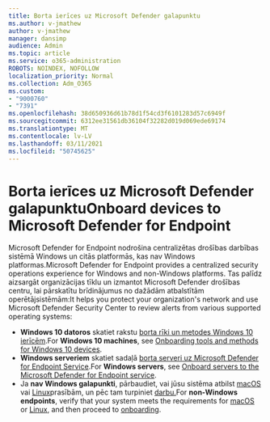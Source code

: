 ```yaml
---
title: Borta ierīces uz Microsoft Defender galapunktu
ms.author: v-jmathew
author: v-jmathew
manager: dansimp
audience: Admin
ms.topic: article
ms.service: o365-administration
ROBOTS: NOINDEX, NOFOLLOW
localization_priority: Normal
ms.collection: Adm_O365
ms.custom:
- "9000760"
- "7391"
ms.openlocfilehash: 38d650936d61b78d1f54cd3f6101283d57c6949f
ms.sourcegitcommit: 6312ee31561db36104f32282d019d069ede69174
ms.translationtype: MT
ms.contentlocale: lv-LV
ms.lasthandoff: 03/11/2021
ms.locfileid: "50745625"
---
```

# <a name="onboard-devices-to-microsoft-defender-for-endpoint"></a><span data-ttu-id="2999f-102">Borta ierīces uz Microsoft Defender galapunktu</span><span class="sxs-lookup"><span data-stu-id="2999f-102">Onboard devices to Microsoft Defender for Endpoint</span></span>

<span data-ttu-id="2999f-103">Microsoft Defender for Endpoint nodrošina centralizētas drošības darbības sistēmā Windows un citās platformās, kas nav Windows platformas.</span><span class="sxs-lookup"><span data-stu-id="2999f-103">Microsoft Defender for Endpoint provides a centralized security operations experience for Windows and non-Windows platforms.</span></span> <span data-ttu-id="2999f-104">Tas palīdz aizsargāt organizācijas tīklu un izmantot Microsoft Defender drošības centru, lai pārskatītu brīdinājumus no dažādām atbalstītām operētājsistēmām:</span><span class="sxs-lookup"><span data-stu-id="2999f-104">It helps you protect your organization's network and use Microsoft Defender Security Center to review alerts from various supported operating systems:</span></span>

- <span data-ttu-id="2999f-105">**Windows 10 datoros** skatiet rakstu [borta rīki un metodes Windows 10 ierīcēm](https://go.microsoft.com/fwlink/?linkid=2143460).</span><span class="sxs-lookup"><span data-stu-id="2999f-105">For **Windows 10 machines**, see [Onboarding tools and methods for Windows 10 devices](https://go.microsoft.com/fwlink/?linkid=2143460).</span></span>
- <span data-ttu-id="2999f-106">**Windows serveriem** skatiet sadaļā [borta serveri uz Microsoft Defender for Endpoint Service](https://go.microsoft.com/fwlink/?linkid=2143627).</span><span class="sxs-lookup"><span data-stu-id="2999f-106">For **Windows servers**, see [Onboard servers to the Microsoft Defender for Endpoint service](https://go.microsoft.com/fwlink/?linkid=2143627).</span></span>
- <span data-ttu-id="2999f-107">Ja **nav Windows galapunkti**, pārbaudiet, vai jūsu sistēma atbilst [macOS](https://go.microsoft.com/fwlink/?linkid=2143461) vai [Linux](https://go.microsoft.com/fwlink/?linkid=2143462)prasībām, un pēc tam turpiniet [darbu.](https://go.microsoft.com/fwlink/?linkid=2143628)</span><span class="sxs-lookup"><span data-stu-id="2999f-107">For **non-Windows endpoints**, verify that your system meets the requirements for [macOS](https://go.microsoft.com/fwlink/?linkid=2143461) or [Linux](https://go.microsoft.com/fwlink/?linkid=2143462), and then proceed to [onboarding](https://go.microsoft.com/fwlink/?linkid=2143628).</span></span>

